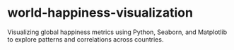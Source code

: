 # world-happiness-visualization
Visualizing global happiness metrics using Python, Seaborn, and Matplotlib to explore patterns and correlations across countries.
